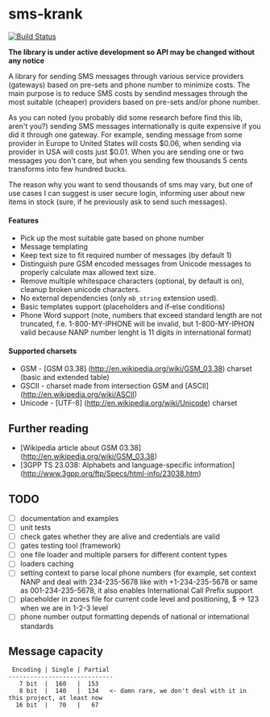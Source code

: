 sms-krank
=========
[![Build Status](https://travis-ci.org/pinepain/sms-krank.png)](https://travis-ci.org/pinepain/sms-krank)

**The library is under active development so API may be changed without any notice**

A library for sending SMS messages through various service providers (gateways) based on pre-sets and phone number to
minimize costs. The main purpose is to reduce SMS costs by sendind messages through the most suitable (cheaper) providers
based on pre-sets and/or phone number.

As you can noted (you probably did some research before find this lib, aren't you?) sending SMS messages internationally
is quite expensive if you did it through one gateway. For example, sending message from some provider in Europe to
United States will costs $0.06, when sending via provider in USA will costs just $0.01. When you are sending one or two
messages you don't care, but when you sending few thousands 5 cents transforms into few hundred bucks.

The reason why you want to send thousands of sms may vary, but one of use cases I can suggest is user secure login,
informing user about new items in stock (sure, if he previously ask to send such messages).


#### Features

* Pick up the most suitable gate based on phone number
* Message templating
* Keep text size to fit required number of messages (by default 1)
* Distinguish pure GSM encoded messages from Unicode messages to properly calculate max allowed text size.
* Remove multiple whitespace characters (optional, by default is on), cleanup broken unicode characters.
* No external dependencies (only `mb_string` extension used).
* Basic templates support (placeholders and if-else conditions)
* Phone Word support (note, numbers that exceed standard length are not truncated, f.e. 1-800-MY-IPHONE will be invalid,
  but 1-800-MY-IPHON valid because NANP number lenght is 11 digits in international format)

#### Supported charsets

* GSM - [GSM 03.38] (http://en.wikipedia.org/wiki/GSM_03.38) charset (basic and extended table)
* GSCII - charset made from intersection GSM and [ASCII] (http://en.wikipedia.org/wiki/ASCII)
* Unicode - [UTF-8] (http://en.wikipedia.org/wiki/Unicode) charset

## Further reading

* [Wikipedia article about GSM 03.38] (http://en.wikipedia.org/wiki/GSM_03.38)
* [3GPP TS 23.038: Alphabets and language-specific information] (http://www.3gpp.org/ftp/Specs/html-info/23038.htm)

TODO
----

- [ ] documentation and examples
- [ ] unit tests
- [ ] check gates whether they are alive and credentials are valid
- [ ] gates testing tool (framework)
- [ ] one file loader and multiple parsers for different content types
- [ ] loaders caching
- [ ] setting context to parse local phone numbers (for example, set context NANP and deal with 234-235-5678 like with
      +1-234-235-5678 or same as 001-234-235-5678, it also enables International Call Prefix support
- [ ] placeholder in zones file for current code level and positioning, $ -> 123 when we are in 1-2-3 level
- [ ] phone number output formatting depends of national or international standards

Message capacity
----------------
```
 Encoding | Single | Partial
-----------------------------
   7 bit  |  160   |  153
   8 bit  |  140   |  134   <- damn rare, we don't deal with it in this project, at least now
  16 bit  |   70   |   67
```